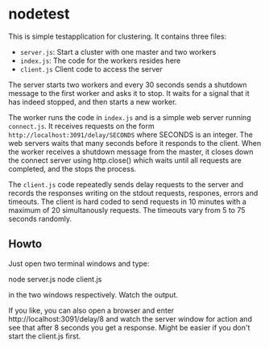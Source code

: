 # nodetest

This is simple testapplication for clustering. It contains three files:

 * `server.js`: Start a cluster with one master and two workers
 * `index.js`: The code for the workers resides here
 * `client.js` Client code to access the server

The server starts two workers and every 30 seconds sends a shutdown message to the first worker and asks it
to stop. It waits for a signal that it has indeed stopped, and then starts a new worker.

The worker runs the code in `index.js` and is a simple web server running `connect.js`. It receives
requests on the form `http://localhost:3091/delay/SECONDS` where SECONDS is an integer. The web
servers waits that many seconds before it responds to the client. When the worker receives a
shutdown message from the master, it closes down the connect server using http.close() which waits
until all requests are completed, and the stops the process.

The `client.js` code repeatedly sends delay requests to the server and records the responses writing
on the stdout requests, respones, errors and timeouts. The client is hard coded to send requests in
10 minutes with a maximum of 20 simultanously requests. The timeouts vary from 5 to 75 seconds
randomly.

## Howto

Just open two terminal windows and type:

node server.js
node client.js

in the two windows respectively. Watch the output.

If you like, you can also open a browser and enter http://localhost:3091/delay/8 and watch the
server window for action and see that after 8 seconds you get a response. Might be easier if you
don't start the client.js first.

